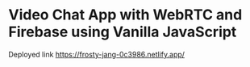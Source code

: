 # Video Chat App with WebRTC and Firebase using Vanilla JavaScript

Deployed link https://frosty-jang-0c3986.netlify.app/
